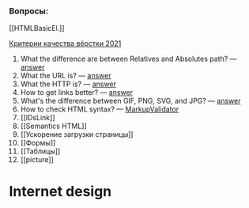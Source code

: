 ### Вопросы:

[[HTMLBasicEl.]]

[Критерии качества вёрстки 2021](https://habr.com/ru/company/htmlacademy/blog/566244/)
1. What the difference are between Relatives and Absolutes path? — [answer](RelativesAbsolutesPath.md)
2. What the URL is? — [answer](URL.md)
3. What the HTTP is? — [answer](Protocols.md)
4. How to get links better? —  [answer](GoodLinks.md)
5. What's the difference between GIF, PNG, SVG, and JPG? — [answer](Image%20Formats.md)
6. How to check HTML syntax? — [MarkupValidator](https://validator.w3.org/)
7. [[IDsLink]]
8. [[Semantics HTML]]
9. [[Ускорение загрузки страницы]]
10. [[Формы]]
11. [[Таблицы]]
12. [[picture]]

# Internet design